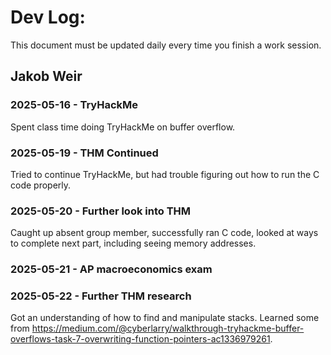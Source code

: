 # Dev Log:

This document must be updated daily every time you finish a work session.

## Jakob Weir

### 2025-05-16 - TryHackMe
Spent class time doing TryHackMe on buffer overflow.

### 2025-05-19 - THM Continued
Tried to continue TryHackMe, but had trouble figuring out how to run the C code properly.

### 2025-05-20 - Further look into THM
Caught up absent group member, successfully ran C code, looked at ways to complete next part, including seeing memory addresses.

### 2025-05-21 - AP macroeconomics exam

### 2025-05-22 - Further THM research
Got an understanding of how to find and manipulate stacks. Learned some from https://medium.com/@cyberlarry/walkthrough-tryhackme-buffer-overflows-task-7-overwriting-function-pointers-ac1336979261.
